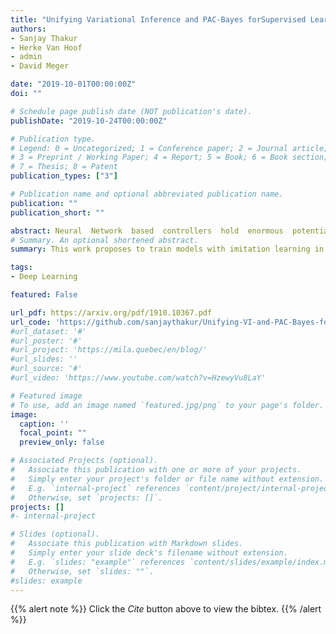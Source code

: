 ```yaml
---
title: "Unifying Variational Inference and PAC-Bayes forSupervised Learning that Scales"
authors:
- Sanjay Thakur
- Herke Van Hoof
- admin
- David Meger

date: "2019-10-01T00:00:00Z"
doi: ""

# Schedule page publish date (NOT publication's date).
publishDate: "2019-10-24T00:00:00Z"

# Publication type.
# Legend: 0 = Uncategorized; 1 = Conference paper; 2 = Journal article;
# 3 = Preprint / Working Paper; 4 = Report; 5 = Book; 6 = Book section;
# 7 = Thesis; 8 = Patent
publication_types: ["3"]

# Publication name and optional abbreviated publication name.
publication: ""
publication_short: ""

abstract: Neural  Network  based  controllers  hold  enormous  potential  to  learncomplex, high-dimensional functions. However, they are prone to overfitting andunwarranted extrapolations. PAC Bayes is a generalized framework which is moreresistant to overfitting and that yields performance bounds that hold with arbitrar-ily high probability even on the unjustified extrapolations.  However, optimizingto learn such a function and a bound is intractable for complex tasks. In this work,we propose a method to simultaneously learn such a function and estimate perfor-mance bounds that scale organically to high-dimensions, non-linear environmentswithout making any explicit assumptions about the environment. We build our ap-proach on a parallel that we draw between the formulations calledELBOandPACBayeswhen the risk metric isnegative log likelihood.  Through our experimentson multiple high dimensionalMuJoColocomotion tasks, we validate the correct-ness of our theory, show its ability to generalize better, and investigate the factorsthat are important for its learning.
# Summary. An optional shortened abstract.
summary: This work proposes to train models with imitation learning in such that they come with a PAC-bayes bound as a performance guarantee for the model. It connects the expressions for the PAC bayes bound and the ELBO of a stochastic predictive policy learnt through likelihood maximisation. The model is then trained by minimising the pac-bayes bound as the objective that also doubles as an error bound.

tags:
- Deep Learning

featured: False

url_pdf: https://arxiv.org/pdf/1910.10367.pdf
url_code: 'https://github.com/sanjaythakur/Unifying-VI-and-PAC-Bayes-for-Learning-that-Scales'
#url_dataset: '#'
#url_poster: '#'
#url_project: 'https://mila.quebec/en/blog/'
#url_slides: ''
#url_source: '#'
#url_video: 'https://www.youtube.com/watch?v=HzewyVu8LaY'

# Featured image
# To use, add an image named `featured.jpg/png` to your page's folder. 
image:
  caption: ''
  focal_point: ""
  preview_only: false

# Associated Projects (optional).
#   Associate this publication with one or more of your projects.
#   Simply enter your project's folder or file name without extension.
#   E.g. `internal-project` references `content/project/internal-project/index.md`.
#   Otherwise, set `projects: []`.
projects: []
#- internal-project

# Slides (optional).
#   Associate this publication with Markdown slides.
#   Simply enter your slide deck's filename without extension.
#   E.g. `slides: "example"` references `content/slides/example/index.md`.
#   Otherwise, set `slides: ""`.
#slides: example
---
```


{{% alert note %}}
Click the *Cite* button above to view the bibtex.
{{% /alert %}}

